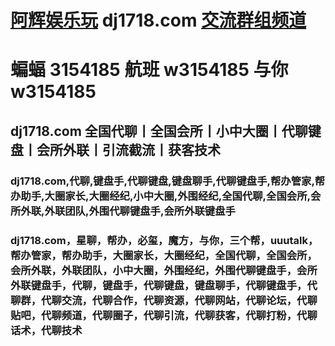 # [阿辉娱乐玩](https://dj1718.com) dj1718.com [交流群组频道](https://docs.qq.com/doc/DUk9GQ2ZBQkVpTk95?is_no_hook_redirect=1)

# 蝙蝠 3154185 航班 w3154185 与你 w3154185

## dj1718.com 全国代聊丨全国会所丨小中大圈丨代聊键盘丨会所外联丨引流截流丨获客技术

### dj1718.com,代聊,键盘手,代聊键盘,键盘聊手,代聊键盘手,帮办管家,帮办助手,大圈家长,大圈经纪,小中大圈,外围经纪,全国代聊,全国会所,会所外联,外联团队,外围代聊键盘手,会所外联键盘手

### dj1718.com，星聊，帮办，必玺，魔方，与你，三个帮，uuutalk，帮办管家，帮办助手，大圈家长，大圈经纪，全国代聊，全国会所，会所外联，外联团队，小中大圈，外围经纪，外围代聊键盘手，会所外联键盘手，代聊，键盘手，代聊键盘，键盘聊手，代聊键盘手，代聊群，代聊交流，代聊合作，代聊资源，代聊网站，代聊论坛，代聊贴吧，代聊频道，代聊圈子，代聊引流，代聊获客，代聊打粉，代聊话术，代聊技术
